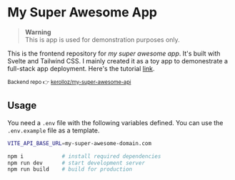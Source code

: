 # My Super Awesome App

> **Warning**  
> This is app is used for demonstration purposes only.

This is the frontend repository for _my super awesome app_. It's built with Svelte and Tailwind CSS. I mainly created it as a toy app to demonestrate a full-stack app deployment. Here's the tutorial [link](https://).

<sup>Backend repo 👉 [kerolloz/my-super-awesome-api](https://github.com/kerolloz/my-super-awesome-api)</sup>

## Usage

You need a `.env` file with the following variables defined. You can use the `.env.example` file as a template.

```bash
VITE_API_BASE_URL=my-super-awesome-domain.com
```

```bash
npm i            # install required dependencies
npm run dev      # start development server
npm run build    # build for production
```

